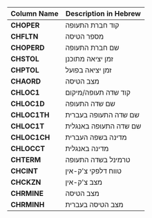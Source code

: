 | **Column Name**  | **Description in Hebrew**                                            |
|------------------|----------------------------------------------------------------------|
| **CHOPER**       | קוד חברת התעופה                                                    |
| **CHFLTN**       | מספר הטיסה                                                          |
| **CHOPERD**      | שם חברת התעופה                                                     |
| **CHSTOL**       | זמן יציאה מתוכנן                                                     |
| **CHPTOL**       | זמן יציאה בפועל                                                     |
| **CHAORD**       | מצב הטיסה                                                           |
| **CHLOC1**       | קוד שדה תעופה/מיקום                                                  |
| **CHLOC1D**      | שם שדה התעופה                                                       |
| **CHLOC1TH**     | שם שדה התעופה בעברית                                                |
| **CHLOC1T**      | שם שדה התעופה באנגלית                                               |
| **CHLOC1CH**     | מדינה בשפה העברית                                                   |
| **CHLOCCT**      | מדינה באנגלית                                                        |
| **CHTERM**       | טרמינל בשדה התעופה                                                 |
| **CHCINT**       | טווח דלפקי צ'ק-אין                                                  |
| **CHCKZN**       | מצב צ'ק-אין                                                         |
| **CHRMINE**      | מצב הטיסה                                                           |
| **CHRMINH**      | מצב הטיסה בעברית                                                    |
